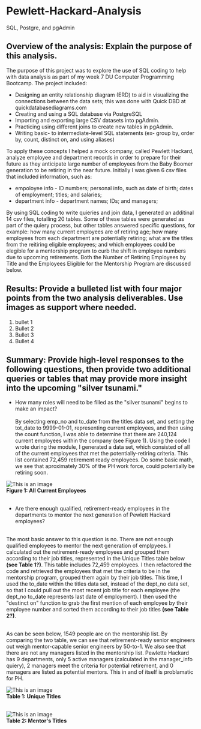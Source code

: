 # Pewlett-Hackard-Analysis
SQL, Postgre, and pgAdmin


## Overview of the analysis: Explain the purpose of this analysis.
The purpose of this project was to explore the use of SQL coding to help with data analysis as part of my week 7 DU Computer Programming Bootcamp.  The project included:
*  Designing an entity relationship diagram (ERD) to aid in visualizing the connections between the data sets; this was done with Quick DBD at quickdatabasediagrams.com
*  Creating and using a SQL database via PostgreSQL
* Importing and exporting large CSV datasets into pgAdmin.
* Practicing using different joins to create new tables in pgAdmin.
* Writing basic- to intermediate-level SQL statements (ex- group by, order by, count, distinct on, and using aliases)

To apply these concepts I helped a mock company, called Pewlett Hackard, analyze employee and department records in order to prepare for their future as they anticipate large number of employees from the Baby Boomer generation to be retiring in the near future.  Initially I was given 6 csv files that included information, such as:
* empoloyee info -  ID numbers; personal info, such as date of birth; dates of employment; titles; and salaries;
* department info -  department names; IDs; and managers;

By using SQL coding to write quieries and join data, I generated an additinal 14 csv files, totalling 20 tables.  Some of these tables were generated as part of the quiery process, but other tables answered specific questions, for example: how many current employees are of retiring age; how many employees from each department are potentially retiring; what are the titles from the reitiring eligible employees; and which employees could be elegible for a mentorship program to curb the shift in employee numbers due to upcoming retirements.  Both the Number of Retiring Employees by Title and the Employees Eligible for the Mentorship Program are discussed below.

## Results: Provide a bulleted list with four major points from the two analysis deliverables. Use images as support where needed.
1. bullet 1
2. Bullet 2
3. Bullet 3
4. Bullet 4<br>

## Summary: Provide high-level responses to the following questions, then provide two additional queries or tables that may provide more insight into the upcoming     "silver tsunami."
* How many roles will need to be filled as the "silver tsunami" begins to make an impact?<br><br>
By selecting emp_no and to_date from the titles data set, and setting the tot_date to 9999-01-01, representing current employees, and then using the count function, I was able to determine that there are 240,124 current employees within the company (see Figure 1).  Using the code I wrote during the module, I generated a data set, which consisted of all of the current employees that met the potentially-retiring criteria.  This list contained 72,459 retirement ready employees.  Do some basic math, we see that aproximately 30% of the PH work force, could potentially be retiring soon.

![This is an image]()
<br />**Figure 1: All Current Employees**<br /><br />

* Are there enough qualified, retirement-ready employees in the departments to mentor the next generation of Pewlett Hackard employees?<br><br>

The most basic answer to this question is no.  There are not enough qualified employees to mentor the next generation of emplpyees.  I calculated out the retirement-ready employees and grouped them according to their job titles, represented in the Unique Titles table below **(see Table 1?)**. This table includes 72,459 employees.  I then refactored the code and retrieved the employees that met the criteria to be in the mentorship program, grouped them again by their job titles.  This time, I used the to_date within the titles data set, instead of the dept_no data set, so that I could pull out the most recent job title for each employee (the dept_no to_date represents last date of employment).  I then used the "destinct on" function to grab the first mention of each employee by their employee number and sorted them according to their job titles **(see Table 2?)**.  

<br>As can be seen below, 1549 people are on the mentorship list. By comparing the two table, we can see that retirement-ready senior engineers out weigh mentor-capable senior engineers by 50-to-1.  We also see that there are not any managers listed in the mentorship list.  Pewlette Hackard has 9 departments, only 5 active managers (calculated in the manager_info quiery), 2 managers meet the criteria for potential retirement, and 0 managers are listed as potential mentors. This in and of itself is problamatic for PH.

![This is an image]()
<br />**Table 1: Unique Titles**<br /><br />

![This is an image]()
<br />**Table 2: Mentor's Titles**<br /><br />
